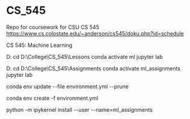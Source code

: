 # CS_545
Repo for coursework for CSU CS 545 https://www.cs.colostate.edu/~anderson/cs545/doku.php?id=schedule

CS 545: Machine Learning

D:
cd D:\College\CS_545\Lessons
conda activate ml
jupyter lab

D:
cd D:\College\CS_545\Assignments
conda activate ml_assignments
jupyter lab


conda env update --file environment.yml --prune

conda env create -f environment.yml

python -m ipykernel install --user --name=ml_assignments
